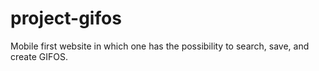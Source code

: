 # project-gifos
Mobile first website in which one has the possibility to search, save, and create GIFOS.
